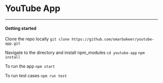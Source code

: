 # YouTube App

---

#### Getting started

Clone the repo locally
`git clone https://github.com/omarbakeer/youtube-app.git`

Navigate to the directory and install npm_modules
`cd youtube-app`
`npm install`

To run the app
`npm start`

To run test cases
`npm run test`

